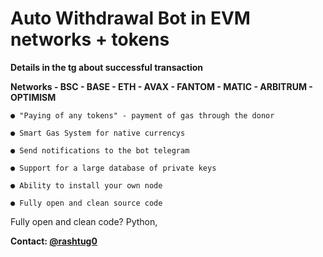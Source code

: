 # Auto Withdrawal Bot in EVM networks + tokens


**Details in the tg about successful transaction**

**Networks - BSC - BASE - ETH - AVAX - FANTOM - MATIC - ARBITRUM - OPTIMISM**

    ● "Paying of any tokens" - payment of gas through the donor
    
    ● Smart Gas System for native currencys
    
    ● Send notifications to the bot telegram
    
    ● Support for a large database of private keys
    
    ● Ability to install your own node
    
    ● Fully open and clean source code

    
Fully open and clean code? Python,



**Contact: [@rashtug0](https://t.me/rashtug0)**




